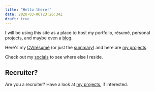 ```yaml
---
title: "Hello there!"
date: 2020-03-06T23:26:34Z
draft: true
---
```


I will be using this site as a place to host my portfolio, résumé, personal
projects, and maybe even a [blog](/posts). 

Here's my [CV/résumé](/cv/Chris_CV_2019_For_Online.pdf) (or just the [summary](/cv)) and
here are [my projects](/projects).

Check out my [socials](/social) to see where else I reside.

## Recruiter?

Are you a recruiter? Have a look at [my projects](/projects), if interested.
